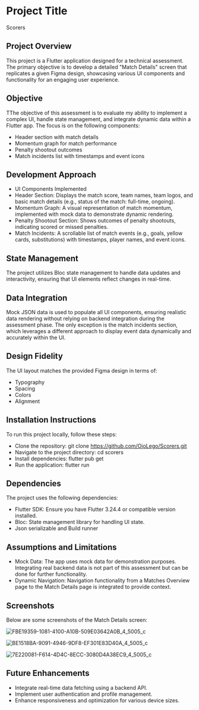 
# Project Title
Scorers

## Project Overview
This project is a Flutter application designed for a technical assessment. The primary objective is to develop a detailed "Match Details" screen that replicates a given Figma design, showcasing various UI components and functionality for an engaging user experience.

## Objective
TThe objective of this assessment is to evaluate my ability to implement a complex UI, handle state management, and integrate dynamic data within a Flutter app. The focus is on the following components:

* Header section with match details
* Momentum graph for match performance
* Penalty shootout outcomes
* Match incidents list with timestamps and event icons

## Development Approach
* UI Components Implemented
* Header Section: Displays the match score, team names, team logos, and basic match details (e.g., status of the match: full-time, ongoing).
* Momentum Graph: A visual representation of match momentum, implemented with mock data to demonstrate dynamic rendering.
* Penalty Shootout Section: Shows outcomes of penalty shootouts, indicating scored or missed penalties.
* Match Incidents: A scrollable list of match events (e.g., goals, yellow cards, substitutions) with timestamps, player names, and event icons.

## State Management
The project utilizes Bloc state management to handle data updates and interactivity, ensuring that UI elements reflect changes in real-time.

## Data Integration
Mock JSON data is used to populate all UI components, ensuring realistic data rendering without relying on backend integration during the assessment phase. The only exception is the match incidents section, which leverages a different approach to display event data dynamically and accurately within the UI.

## Design Fidelity
The UI layout matches the provided Figma design in terms of:

* Typography
* Spacing
* Colors
* Alignment

## Installation Instructions
To run this project locally, follow these steps:

* Clone the repository: git clone https://github.com/OjoLego/Scorers.git
* Navigate to the project directory: cd scorers
* Install dependencies: flutter pub get
* Run the application: flutter run

## Dependencies
The project uses the following dependencies:

* Flutter SDK: Ensure you have Flutter 3.24.4 or compatible version installed.
* Bloc: State management library for handling UI state.
* Json serializable and Build runner

## Assumptions and Limitations
* Mock Data: The app uses mock data for demonstration purposes. Integrating real backend data is not part of this assessment but can be done for further functionality.
* Dynamic Navigation: Navigation functionality from a Matches Overview page to the Match Details page is integrated to provide context.

## Screenshots

Below are some screenshots of the Match Details screen:

![FBE19359-1081-4100-A10B-509E03642A0B_4_5005_c](https://github.com/user-attachments/assets/b25fc4c9-1100-41e3-a284-5c85a8b9bb9b)

![BE1518BA-9091-4946-9DF8-EF301E83D40A_4_5005_c](https://github.com/user-attachments/assets/59c430a7-70d1-43b5-b57e-931cd3d5b4ae)

![7E220081-F614-4D4C-8ECC-3080D4A38EC9_4_5005_c](https://github.com/user-attachments/assets/0d2a025d-c2f4-4fd4-ae38-7bd1140d7928)

## Future Enhancements
* Integrate real-time data fetching using a backend API.
* Implement user authentication and profile management.
* Enhance responsiveness and optimization for various device sizes.
